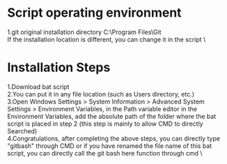 # Script operating environment
1.git original installation directory C:\Program Files\Git \
If the installation location is different, you can change it in the script \

# Installation Steps
1.Download bat script \
2.You can put it in any file location (such as Users directory, etc.) \
3.Open Windows Settings > System Information > Advanced System Settings > Environment Variables, in the Path variable editor in the Environment Variables, add the absolute path of the folder where the bat script is placed in step 2 (this step is mainly to allow CMD to directly Searched) \
4.Congratulations, after completing the above steps, you can directly type "gitbash" through CMD or if you have renamed the file name of this bat script, you can directly call the git bash here function through cmd \
